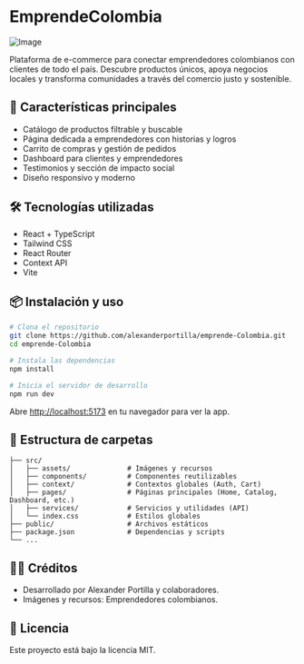 # EmprendeColombia

![Image](https://github.com/user-attachments/assets/04b821ee-4323-4f98-8eed-96684b639713)

Plataforma de e-commerce para conectar emprendedores colombianos con clientes de todo el país. Descubre productos únicos, apoya negocios locales y transforma comunidades a través del comercio justo y sostenible.

## 🚀 Características principales
- Catálogo de productos filtrable y buscable
- Página dedicada a emprendedores con historias y logros
- Carrito de compras y gestión de pedidos
- Dashboard para clientes y emprendedores
- Testimonios y sección de impacto social
- Diseño responsivo y moderno

## 🛠️ Tecnologías utilizadas
- React + TypeScript
- Tailwind CSS
- React Router
- Context API
- Vite

## 📦 Instalación y uso

```bash
# Clona el repositorio
git clone https://github.com/alexanderportilla/emprende-Colombia.git
cd emprende-Colombia

# Instala las dependencias
npm install

# Inicia el servidor de desarrollo
npm run dev
```

Abre [http://localhost:5173](http://localhost:5173) en tu navegador para ver la app.

## 📁 Estructura de carpetas

```
├── src/
│   ├── assets/              # Imágenes y recursos
│   ├── components/          # Componentes reutilizables
│   ├── context/             # Contextos globales (Auth, Cart)
│   ├── pages/               # Páginas principales (Home, Catalog, Dashboard, etc.)
│   ├── services/            # Servicios y utilidades (API)
│   └── index.css            # Estilos globales
├── public/                  # Archivos estáticos
├── package.json             # Dependencias y scripts
└── ...
```

## 👩‍💻 Créditos
- Desarrollado por Alexander Portilla y colaboradores.
- Imágenes y recursos: Emprendedores colombianos.

## 📄 Licencia
Este proyecto está bajo la licencia MIT. 
